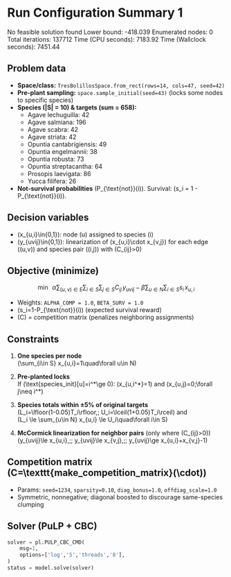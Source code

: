# Run Configuration Summary 1 

No feasible solution found
Lower bound:                    -418.039
Enumerated nodes:               0
Total iterations:               137712
Time (CPU seconds):             7183.92
Time (Wallclock seconds):       7451.44

## Problem data
- **Space/class:** `TresBolillosSpace.from_rect(rows=14, cols=47, seed=42)`
- **Pre-plant sampling:** `space.sample_initial(seed=43)` (locks some nodes to specific species)
- **Species (|S| = 10) & targets (sum = 658):**
  - Agave lechuguilla: 42  
  - Agave salmiana: 196  
  - Agave scabra: 42  
  - Agave striata: 42  
  - Opuntia cantabrigiensis: 49  
  - Opuntia engelmannii: 38  
  - Opuntia robusta: 73  
  - Opuntia streptacantha: 64  
  - Prosopis laevigata: 86  
  - Yucca filifera: 26
- **Not-survival probabilities** \(P_{\text{not}}(i)\). Survival: \(s_i = 1 - P_{\text{not}}(i)\).

## Decision variables
- \(x_{u,i}\in\{0,1\}\): node \(u\) assigned to species \(i\)
- \(y_{uvij}\in\{0,1\}\): linearization of \(x_{u,i}\cdot x_{v,j}\) for each edge \((u,v)\) and species pair \((i,j)\) with \(C_{ij}>0\)

## Objective (minimize)
$$
\min\;\; 
\alpha\sum_{(u,v)\in E}\sum_{i\in S}\sum_{j\in S} C_{ij}\,y_{uvij}
\;-\;
\beta\sum_{u\in N}\sum_{i\in S} s_i\,x_{u,i}
$$

- Weights: `ALPHA_COMP = 1.0`, `BETA_SURV = 1.0`  
- \(s_i=1-P_{\text{not}}(i)\) (expected survival reward)  
- \(C\) = competition matrix (penalizes neighboring assignments)

## Constraints
1. **One species per node**  
   \(\sum_{i\in S} x_{u,i}=1\quad\forall u\in N\)

2. **Pre-planted locks**  
   If \(\text{species\_init}[u]=i^\*\ge 0\): \(x_{u,i^\*}=1\) and \(x_{u,j}=0\;\forall j\neq i^\*\)

3. **Species totals within ±5% of original targets**  
   \(L_i=\lfloor(1-0.05)T_i\rfloor,\; U_i=\lceil(1+0.05)T_i\rceil\) and  
   \(L_i \le \sum_{u\in N} x_{u,i} \le U_i\quad\forall i\in S\)

4. **McCormick linearization for neighbor pairs** (only where \(C_{ij}>0\))  
   \(y_{uvij}\le x_{u,i},\;\; y_{uvij}\le x_{v,j},\;\; y_{uvij}\ge x_{u,i}+x_{v,j}-1\)

## Competition matrix \(C=\texttt{make\_competition\_matrix}(\cdot)\)
- Params: `seed=1234`, `sparsity=0.10`, `diag_bonus=1.0`, `offdiag_scale=1.0`  
- Symmetric, nonnegative; diagonal boosted to discourage same-species clumping

## Solver (PuLP + CBC)
```python
solver = pl.PULP_CBC_CMD(
    msg=1,
    options=['log','5','threads','8'],
)
status = model.solve(solver)
